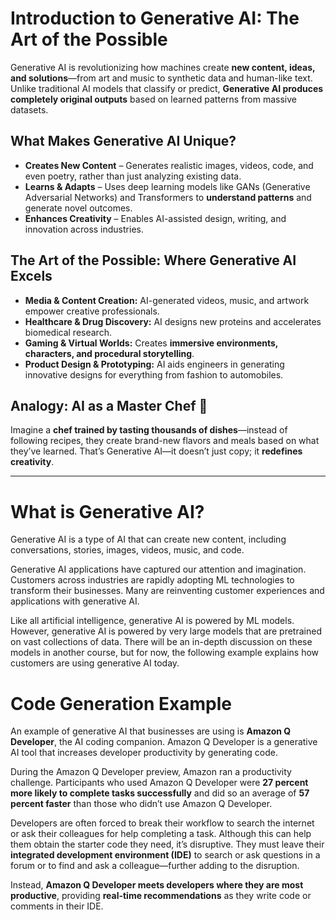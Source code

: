 # Introduction to Generative AI: The Art of the Possible

Generative AI is revolutionizing how machines create **new content, ideas, and solutions**—from art and music to synthetic data and human-like text. Unlike traditional AI models that classify or predict, **Generative AI produces completely original outputs** based on learned patterns from massive datasets.

## What Makes Generative AI Unique?
- **Creates New Content** – Generates realistic images, videos, code, and even poetry, rather than just analyzing existing data.
- **Learns & Adapts** – Uses deep learning models like GANs (Generative Adversarial Networks) and Transformers to **understand patterns** and generate novel outcomes.
- **Enhances Creativity** – Enables AI-assisted design, writing, and innovation across industries.

## The Art of the Possible: Where Generative AI Excels
- **Media & Content Creation:** AI-generated videos, music, and artwork empower creative professionals.
- **Healthcare & Drug Discovery:** AI designs new proteins and accelerates biomedical research.
- **Gaming & Virtual Worlds:** Creates **immersive environments, characters, and procedural storytelling**.
- **Product Design & Prototyping:** AI aids engineers in generating innovative designs for everything from fashion to automobiles.

## Analogy: AI as a Master Chef 🎨
Imagine a **chef trained by tasting thousands of dishes**—instead of following recipes, they create brand-new flavors and meals based on what they’ve learned. That’s Generative AI—it doesn’t just copy; it **redefines creativity**.

---

# What is Generative AI?

Generative AI is a type of AI that can create new content, including conversations, stories, images, videos, music, and code.

Generative AI applications have captured our attention and imagination. Customers across industries are rapidly adopting ML technologies to transform their businesses. Many are reinventing customer experiences and applications with generative AI.

Like all artificial intelligence, generative AI is powered by ML models. However, generative AI is powered by very large models that are pretrained on vast collections of data. There will be an in-depth discussion on these models in another course, but for now, the following example explains how customers are using generative AI today.

# Code Generation Example

An example of generative AI that businesses are using is **Amazon Q Developer**, the AI coding companion. Amazon Q Developer is a generative AI tool that increases developer productivity by generating code.

During the Amazon Q Developer preview, Amazon ran a productivity challenge. Participants who used Amazon Q Developer were **27 percent more likely to complete tasks successfully** and did so an average of **57 percent faster** than those who didn’t use Amazon Q Developer.

Developers are often forced to break their workflow to search the internet or ask their colleagues for help completing a task. Although this can help them obtain the starter code they need, it’s disruptive. They must leave their **integrated development environment (IDE)** to search or ask questions in a forum or to find and ask a colleague—further adding to the disruption. 

Instead, **Amazon Q Developer meets developers where they are most productive**, providing **real-time recommendations** as they write code or comments in their IDE.



